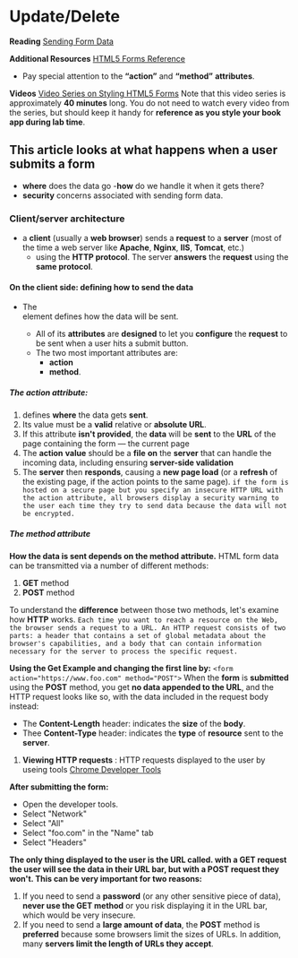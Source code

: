 # Update/Delete

**Reading** 
[Sending Form Data](https://developer.mozilla.org/en-US/docs/Learn/Forms/Sending_and_retrieving_form_data)

**Additional Resources** 
[HTML5 Forms Reference](https://htmlreference.io/forms/)

- Pay special attention to the **“action”** and **“method”** **attributes**.

**Videos** 
[Video Series on Styling HTML5 Forms](https://www.youtube.com/playlist?list=PL4cUxeGkcC9g5_p_BVUGWykHfqx6bb7qK)
Note that this video series is approximately **40 minutes** long. You do not need to watch every video from the series, but should keep it handy for **reference as you style your book app during lab time**.

## This article looks at what happens when a user submits a form 

- **where** does the data go
-**how** do we handle it when it gets there?
- **security** concerns associated with sending form data.

### Client/server architecture

- a **client** (usually a **web browser**) sends a **request** to a **server** (most of the time a web server like **Apache**, **Nginx**, **IIS**, **Tomcat**, etc.)
  - using the **HTTP protocol**. The server **answers** the **request** using the **same protocol**.


#### On the client side: defining how to send the data

- The <form> element defines how the data will be sent.
  - All of its **attributes** are **designed** to let you **configure** the **request** to be sent when a user hits a submit button.
  - The two most important attributes are:
    - **action**
    - **method**.

##### The action attribute:

1. defines **where** the data gets **sent**.
2. Its value must be a **valid** relative or **absolute URL**.
3. If this attribute **isn't provided**, the **data** will be **sent** to the **URL** of the page containing the form — the current page
4. The **action** **value** should be a **file** **on** the **server** that can handle the incoming data, including ensuring **server-side validation**
5. The **server** then **responds**, causing a **new page load** (or a **refresh** of the existing page, if the action points to the same page).
   `if the form is hosted on a secure page but you specify an insecure HTTP URL with the action attribute, all browsers display a security warning to the user each time they try to send data because the data will not be encrypted.`

##### The method attribute

**How the data is sent depends on the method attribute.**
HTML form data can be transmitted via a number of different methods:

1. **GET** method
1. **POST** method

To understand the **difference** between those two methods, let's examine how **HTTP** works.
`Each time you want to reach a resource on the Web, the browser sends a request to a URL. An HTTP request consists of two parts: a header that contains a set of global metadata about the browser's capabilities, and a body that can contain information necessary for the server to process the specific request.`

  

**Using the Get Example and changing the first line by:**
`<form action="https://www.foo.com" method="POST">`
When the **form** is **submitted** using the **POST** method, you get **no data appended to the URL**, and the HTTP request looks like so, with the data included in the request body instead:



- The **Content-Length** header: indicates the **size** of the **body**.
- Thee **Content-Type** header: indicates the **type** of **resource** sent to the **server**.

1. **Viewing HTTP requests**  : HTTP requests displayed to the user by useing tools [Chrome Developer Tools](https://developers.google.com/web/tools/chrome-devtools?utm_source=dcc&utm_medium=redirect&utm_campaign=2018Q2)

**After submitting the form:** 
- Open the developer tools.
- Select "Network"
- Select "All"
- Select "foo.com" in the "Name" tab
- Select "Headers"


**The only thing displayed to the user is the URL called. with a GET request the user will see the data in their URL bar, but with a POST request they won't. This can be very important for two reasons:**

1. If you need to send a **password** (or any other sensitive piece of data), **never use the GET method** or you risk displaying it in the URL bar, which would be very insecure.
2. If you need to send a **large amount of data**, the **POST** method is **preferred** because some browsers limit the sizes of URLs. In addition, many **servers limit the length of URLs they accept**.

